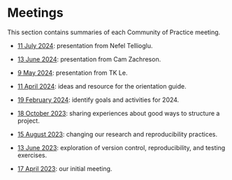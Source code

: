 # Meetings

This section contains summaries of each Community of Practice meeting.

- [11 July 2024](2024-07-11.md): presentation from Nefel Tellioglu.

- [13 June 2024](2024-06-13.md): presentation from Cam Zachreson.

- [9 May 2024](2024-05-09.md): presentation from TK Le.

- [11 April 2024](2024-04-11.md): ideas and resource for the orientation guide.

- [19 February 2024](2024-02-19.md): identify goals and activities for 2024.

- [18 October 2023](2023-10-18.md): sharing experiences about good ways to structure a project.

- [15 August 2023](2023-08-15.md): changing our research and reproducibility practices.

- [13 June 2023](2023-06-13.md): exploration of version control, reproducibility, and testing exercises.

- [17 April 2023](2023-04-17.md): our initial meeting.
